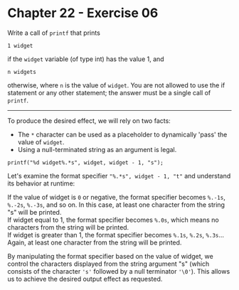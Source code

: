 # Chapter 22 - Exercise 06

Write a call of `printf` that prints

```
1 widget
```

if the `widget` variable (of type int) has the value 1, and

```
n widgets
```

otherwise, where `n` is the value of `widget`. You are not allowed to use the if statement or any other statement; the answer must be a single call of `printf`.  

---

To produce the desired effect, we will rely on two facts:  

+ The `*` character can be used as a placeholder to dynamically 'pass' the value of `widget`.  
+ Using a null-terminated string as an argument is legal.  

```
printf("%d widget%.*s", widget, widget - 1, "s"); 
```

Let's examine the format specifier `"%.*s", widget - 1, "t"` and understand its behavior at runtime:  

If the value of widget is `0` or negative, the format specifier becomes `%.-1s`, `%.-2s`, `%.-3s`, and so on. In this case, at least one character from the string "s" will be printed.  
If widget equal to 1, the format specifier becomes `%.0s`, which means no characters from the string will be printed.  
If widget is greater than 1, the format specifier becomes `%.1s`, `%.2s`, `%.3s`... Again, at least one character from the string will be printed. 

By manipulating the format specifier based on the value of widget, we control the characters displayed from the string argument "s" (which consists of the character `'s'` followed by a null terminator `'\0'`). This allows us to achieve the desired output effect as requested.  
